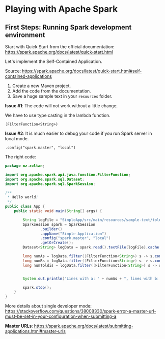 # Playing with Apache Spark

## First Steps: Running Spark development environment

Start with Quick Start from the official documentation: https://spark.apache.org/docs/latest/quick-start.html

Let's implement the Self-Contained Application.

Source: https://spark.apache.org/docs/latest/quick-start.html#self-contained-applications

1. Create a new Maven project.
2. Add the code from the documentation.
3. Save a huge sample text in your `resources` folder.

**Issue #1**: The code will not work without a little change.

We have to use type casting in the lambda function.

`(FilterFunction<String>)`

**Issue #2**: It is much easier to debug your code if you run Spark server in local mode.

`.config("spark.master", "local")`

The right code:

```java
package nz.zoltan;

import org.apache.spark.api.java.function.FilterFunction;
import org.apache.spark.sql.Dataset;
import org.apache.spark.sql.SparkSession;

/**
 * Hello world!
 */
public class App {
    public static void main(String[] args) {

        String logFile = "SimpleApp/src/main/resources/sample-text/toldi.txt"; // Should be some file on your system
        SparkSession spark = SparkSession
                .builder()
                .appName("Simple Application")
                .config("spark.master", "local")
                .getOrCreate();
        Dataset<String> logData = spark.read().textFile(logFile).cache();

        long numAs = logData.filter((FilterFunction<String>) s -> s.contains("a")).count();
        long numBs = logData.filter((FilterFunction<String>) s -> s.contains("b")).count();
        long numToldis = logData.filter((FilterFunction<String>) s -> s.contains("Toldi")).count();


        System.out.println("Lines with a: " + numAs + ", lines with b: " + numBs + ", lines with Toldi: " + numToldis);

        spark.stop();
    }
}
```

More details about single developer mode: https://stackoverflow.com/questions/38008330/spark-error-a-master-url-must-be-set-in-your-configuration-when-submitting-a

**Master URLs**: https://spark.apache.org/docs/latest/submitting-applications.html#master-urls
